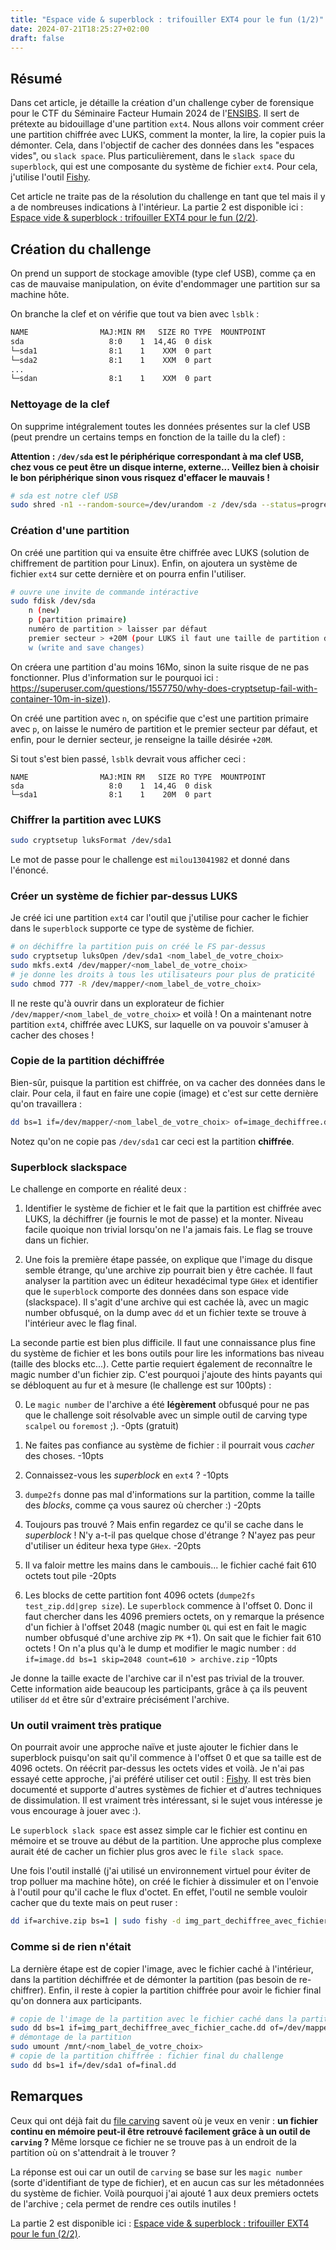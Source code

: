 ```yaml
---
title: "Espace vide & superblock : trifouiller EXT4 pour le fun (1/2)"
date: 2024-07-21T18:25:27+02:00
draft: false
---
```


## Résumé

Dans cet article, je détaille la création d'un challenge cyber de forensique pour le CTF du Séminaire Facteur Humain 2024 de l'[ENSIBS](https://www-ensibs.univ-ubs.fr/fr/formations/formations/diplome-d-ingenieur-DI/sciences-technologies-sante-STS/diplome-d-ingenieur-cyberdefense-ICYB00_213.html). Il sert de prétexte au bidouillage d'une partition `ext4`. Nous allons voir comment créer une partition chiffrée avec LUKS, comment la monter, la lire, la copier puis la démonter. Cela, dans l'objectif de cacher des données dans les "espaces vides", ou `slack space`. Plus particulièrement, dans le `slack space` du `superblock`, qui est une composante du système de fichier `ext4`. Pour cela, j'utilise l'outil [Fishy](https://github.com/dasec/fishy).

Cet article ne traite pas de la résolution du challenge en tant que tel mais il y a de nombreuses indications à l'intérieur. La partie 2 est disponible ici : [Espace vide & superblock : trifouiller EXT4 pour le fun (2/2)](https://nathan-out.github.io/posts/espace-vide--superblock-trifouiller-ext4-pour-le-fun-2-2/).

## Création du challenge

On prend un support de stockage amovible (type clef USB), comme ça en cas de mauvaise manipulation, on évite d'endommager une partition sur sa machine hôte.

On branche la clef et on vérifie que tout va bien avec `lsblk` : 

```bash
NAME                MAJ:MIN RM   SIZE RO TYPE  MOUNTPOINT
sda                   8:0    1  14,4G  0 disk  
└─sda1                8:1    1    XXM  0 part
└─sda2                8:1    1    XXM  0 part
...
└─sdan                8:1    1    XXM  0 part
```

### Nettoyage de la clef

On supprime intégralement toutes les données présentes sur la clef USB (peut prendre un certains temps en fonction de la taille du la clef) :

**Attention : `/dev/sda` est le périphérique correspondant à ma clef USB, chez vous ce peut être un disque interne, externe... Veillez bien à choisir le bon périphérique sinon vous risquez d'effacer le mauvais !**

```bash
# sda est notre clef USB
sudo shred -n1 --random-source=/dev/urandom -z /dev/sda --status=progress
```

### Création d'une partition

On créé une partition qui va ensuite être chiffrée avec LUKS (solution de chiffrement de partition pour Linux). Enfin, on ajoutera un système de fichier `ext4` sur cette dernière et on pourra enfin l'utiliser.

```bash
# ouvre une invite de commande intéractive
sudo fdisk /dev/sda
	n (new)
	p (partition primaire)
	numéro de partition > laisser par défaut
	premier secteur > +20M (pour LUKS il faut une taille de partition d'au moins 16M 
	w (write and save changes)
```

On créera une partition d'au moins 16Mo, sinon la suite risque de ne pas fonctionner. Plus d'information sur le pourquoi ici : [https://superuser.com/questions/1557750/why-does-cryptsetup-fail-with-container-10m-in-size)](https://superuser.com/questions/1557750/why-does-cryptsetup-fail-with-container-10m-in-size)).

On créé une partition avec `n`, on spécifie que c'est une partition primaire avec `p`, on laisse le numéro de partition et le premier secteur par défaut, et enfin, pour le dernier secteur, je renseigne la taille désirée `+20M`.

Si tout s'est bien passé, `lsblk` devrait vous afficher ceci : 

```
NAME                MAJ:MIN RM   SIZE RO TYPE  MOUNTPOINT
sda                   8:0    1  14,4G  0 disk  
└─sda1                8:1    1    20M  0 part
```

### Chiffrer la partition avec LUKS

```bash
sudo cryptsetup luksFormat /dev/sda1
```

Le mot de passe pour le challenge est `milou13041982` et donné dans l'énoncé.

### Créer un système de fichier par-dessus LUKS

Je créé ici une partition `ext4` car l'outil que j'utilise pour cacher le fichier dans le `superblock` supporte ce type de système de fichier.

```bash
# on déchiffre la partition puis on créé le FS par-dessus
sudo cryptsetup luksOpen /dev/sda1 <nom_label_de_votre_choix>
sudo mkfs.ext4 /dev/mapper/<nom_label_de_votre_choix>
# je donne les droits à tous les utilisateurs pour plus de praticité
sudo chmod 777 -R /dev/mapper/<nom_label_de_votre_choix>
```

Il ne reste qu'à ouvrir dans un explorateur de fichier `/dev/mapper/<nom_label_de_votre_choix>` et voilà ! On a maintenant notre partition `ext4`, chiffrée avec LUKS, sur laquelle on va pouvoir s'amuser à cacher des choses !

### Copie de la partition déchiffrée

Bien-sûr, puisque la partition est chiffrée, on va cacher des données dans le clair. Pour cela, il faut en faire une copie (image) et c'est sur cette dernière qu'on travaillera :

```bash
dd bs=1 if=/dev/mapper/<nom_label_de_votre_choix> of=image_dechiffree.dd
```

Notez qu'on ne copie pas `/dev/sda1` car ceci est la partition **chiffrée**.

### Superblock slackspace

Le challenge en comporte en réalité deux : 

1. Identifier le système de fichier et le fait que la partition est chiffrée avec LUKS, la déchiffrer (je fournis le mot de passe) et la monter. Niveau facile quoique non trivial lorsqu'on ne l'a jamais fais. Le flag se trouve dans un fichier.

2. Une fois la première étape passée, on explique que l'image du disque semble étrange, qu'une archive zip pourrait bien y être cachée. Il faut analyser la partition avec un éditeur hexadécimal type `GHex` et identifier que le `superblock` comporte des données dans son espace vide (slackspace). Il s'agit d'une archive qui est cachée là, avec un magic number obfusqué, on la dump avec `dd` et un fichier texte se trouve à l'intérieur avec le flag final.

La seconde partie est bien plus difficile. Il faut une connaissance plus fine du système de fichier et les bons outils pour lire les informations bas niveau (taille des blocks etc...). Cette partie requiert également de reconnaître le magic number d'un fichier zip. C'est pourquoi j'ajoute des hints payants qui se débloquent au fur et à mesure (le challenge est sur 100pts) :

0. Le `magic number` de l'archive a été **légèrement** obfusqué pour ne pas que le challenge soit résolvable avec un simple outil de carving type `scalpel` ou `foremost` ;). -0pts (gratuit)

1. Ne faites pas confiance au système de fichier : il pourrait vous *cacher* des choses. -10pts

2. Connaissez-vous les *superblock* en `ext4` ? -10pts

3. `dumpe2fs` donne pas mal d'informations sur la partition, comme la taille des *blocks*, comme ça vous saurez où chercher :) -20pts

4. Toujours pas trouvé ? Mais enfin regardez ce qu'il se cache dans le *superblock* ! N'y a-t-il pas quelque chose d'étrange ? N'ayez pas peur d'utiliser un éditeur hexa type `GHex`. -20pts

5. Il va faloir mettre les mains dans le cambouis... le fichier caché fait 610 octets tout pile -20pts

6. Les blocks de cette partition font 4096 octets (`dumpe2fs test_zip.dd|grep size`). Le `superblock` commence à l'offset 0. Donc il faut chercher dans les 4096 premiers octets, on y remarque la présence d'un fichier à l'offset 2048 (magic number `QL` qui est en fait le magic number obfusqué d'une archive zip `PK` +1). On sait que le fichier fait 610 octets ! On n'a plus qu'à le dump et modifier le magic number : `dd if=image.dd bs=1 skip=2048 count=610 > archive.zip` -10pts

Je donne la taille exacte de l'archive car il n'est pas trivial de la trouver. Cette information aide beaucoup les participants, grâce à ça ils peuvent utiliser `dd` et être sûr d'extraire précisément l'archive.

### Un outil vraiment très pratique

On pourrait avoir une approche naïve et juste ajouter le fichier dans le superblock puisqu'on sait qu'il commence à l'offset 0 et que sa taille est de 4096 octets. On réécrit par-dessus les octets vides et voilà. Je n'ai pas essayé cette approche, j'ai préféré utiliser cet outil : [Fishy](https://github.com/dasec/fishy). Il est très bien documenté et supporte d'autres systèmes de fichier et d'autres techniques de dissimulation. Il est vraiment très intéressant, si le sujet vous intéresse je vous encourage à jouer avec :).

Le `superblock slack space` est assez simple car le fichier est continu en mémoire et se trouve au début de la partition. Une approche plus complexe aurait été de cacher un fichier plus gros avec le `file slack space`.

Une fois l'outil installé (j'ai utilisé un environnement virtuel pour éviter de trop polluer ma machine hôte), on créé le fichier à dissimuler et on l'envoie à l'outil pour qu'il cache le flux d'octet. En effet, l'outil ne semble vouloir cacher que du texte mais on peut ruser :

```bash
dd if=archive.zip bs=1 | sudo fishy -d img_part_dechiffree_avec_fichier_cache.dd superblock_slack -w
```

### Comme si de rien n'était

La dernière étape est de copier l'image, avec le fichier caché à l'intérieur, dans la partition déchiffrée et de démonter la partition (pas besoin de re-chiffrer). Enfin, il reste à copier la partition chiffrée pour avoir le fichier final qu'on donnera aux participants.

```bash
# copie de l'image de la partition avec le fichier caché dans la partition montée
sudo dd bs=1 if=img_part_dechiffree_avec_fichier_cache.dd of=/dev/mapper/<nom_label_de_votre_choix>
# démontage de la partition
sudo umount /mnt/<nom_label_de_votre_choix>
# copie de la partition chiffrée : fichier final du challenge
sudo dd bs=1 if=/dev/sda1 of=final.dd
```

## Remarques

Ceux qui ont déjà fait du [file carving](https://en.wikipedia.org/wiki/File_carving) savent où je veux en venir : **un fichier continu en mémoire peut-il être retrouvé facilement grâce à un outil de `carving` ?** Même lorsque ce fichier ne se trouve pas à un endroit de la partition où on s'attendrait à le trouver ?

La réponse est oui car un outil de `carving` se base sur les `magic number` (sorte d'identifiant de type de fichier), et en aucun cas sur les métadonnées du système de fichier. Voilà pourquoi j'ai ajouté 1 aux deux premiers octets de l'archive ; cela permet de rendre ces outils inutiles !

La partie 2 est disponible ici : [Espace vide & superblock : trifouiller EXT4 pour le fun (2/2)](https://nathan-out.github.io/posts/espace-vide--superblock-trifouiller-ext4-pour-le-fun-2-2/).
